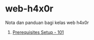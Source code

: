 # web-h4x0r

Nota dan panduan bagi kelas web h4x0r



1. [Prerequisites Setup - 101](https://github.com/gh1mau/web-h4x0r/blob/main/101/prerequisite%20setup.md#prerequisites-setup)
